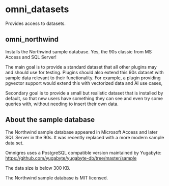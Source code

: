# omni_datasets

Provides access to datasets.

## omni_northwind

Installs the Northwind sample database. Yes, the 90s classic from MS Access and SQL Server!

The main goal is to provide a standard dataset that all other plugins may and should use
for testing. Plugins should also extend this 90s dataset with sample data relevant to their
functionality. For example, a plugin providing pgvector support would extend this with
vectorized data and AI use cases,

Secondary goal is to provide a small but realistic dataset that is installed by default,
so that new users have something they can see and even try some queries with, without needing
to insert their own data.


## About the sample database

The Northwind sample database appeared in Microsoft Access and later SQL Server
in the 90s. It was recently replaced with a more modern sample data set.

Omnigres uses a PostgreSQL compatible version maintained by Yugabyte: https://github.com/yugabyte/yugabyte-db/tree/master/sample

The data size is below 300 KB.

The Northwind sample database is MIT licensed.
